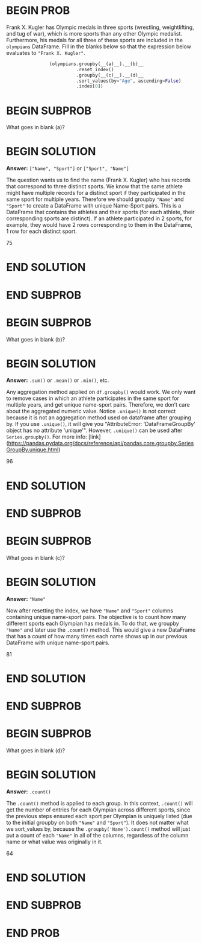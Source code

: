 # BEGIN PROB

Frank X. Kugler has Olympic medals in three sports (wrestling,
weightlifting, and tug of war), which is more sports than any other
Olympic medalist. Furthermore, his medals for all three of these sports
are included in the `olympians` DataFrame. Fill in the blanks below so
that the expression below evaluates to `"Frank X. Kugler"`.

```py
                (olympians.groupby(__(a)__).__(b)__
                          .reset_index()
                          .groupby(__(c)__).__(d)__
                          .sort_values(by="Age", ascending=False)
                          .index[0])
``` 


# BEGIN SUBPROB
What goes in blank (a)?

# BEGIN SOLUTION

**Answer:** `["Name", "Sport"]` or `["Sport", "Name"]`

The question wants us to find the name (Frank X. Kugler) who has records that correspond to three distinct sports. We know that the same athlete might have multiple records for a distinct sport if they participated in the same sport for multiple years. Therefore we should groupby `"Name"` and `"Sport"` to create a DataFrame with unique Name-Sport pairs. This is a DataFrame that contains the athletes and their sports (for each athlete, their corresponding sports are distinct). If an athlete participated in 2 sports, for example, they would have 2 rows corresponding to them in the DataFrame, 1 row for each distinct sport. 

<average>75</average>

# END SOLUTION

# END SUBPROB

# BEGIN SUBPROB
What goes in blank (b)?

# BEGIN SOLUTION

**Answer:** `.sum()` or `.mean()` or `.min()`, etc. 

Any aggregation method applied on `df.groupby()` would work. We only want to remove cases in which an athlete participates in the same sport for multiple years, and get unique name-sport pairs. Therefore, we don’t care about the aggregated numeric value. Notice `.unique()` is not correct because it is not an aggregation method used on dataframe after grouping by. If you use `.unique()`, it will give you "AttributeError: 'DataFrameGroupBy' object has no attribute 'unique'". However, `.unique()` can be used after `Series.groupby()`. For more info: [link] (https://pandas.pydata.org/docs/reference/api/pandas.core.groupby.SeriesGroupBy.unique.html)

<average>96</average>

# END SOLUTION

# END SUBPROB

# BEGIN SUBPROB
What goes in blank (c)?

# BEGIN SOLUTION

**Answer:** `"Name"`

Now after resetting the index, we have `"Name"` and `"Sport"` columns containing unique name-sport pairs. The objective is to count how many different sports each Olympian has medals in. To do that, we groupby `"Name"` and later use the `.count()` method. This would give a new DataFrame that has a count of how many times each name shows up in our previous DataFrame with unique name-sport pairs.


<average>81</average>

# END SOLUTION

# END SUBPROB

# BEGIN SUBPROB
What goes in blank (d)?

# BEGIN SOLUTION

**Answer:** `.count()`

The `.count()` method is applied to each group. In this context, `.count()` will get the number of entries for each Olympian across different sports, since the previous steps ensured each sport per Olympian is uniquely listed (due to the initial groupby on both `"Name"` and `"Sport"`). It does not matter what we sort_values by, because the `.groupby('Name').count()` method will just put a count of each `"Name"` in all of the columns, regardless of the column name or what value was originally in it.

<average>64</average>

# END SOLUTION

# END SUBPROB

# END PROB